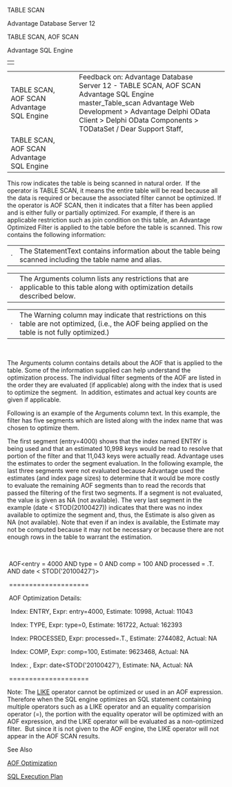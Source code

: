 TABLE SCAN




Advantage Database Server 12  

TABLE SCAN, AOF SCAN

Advantage SQL Engine

|  |
| --- |
|  |

|  |  |  |  |  |
| --- | --- | --- | --- | --- |
| TABLE SCAN, AOF SCAN  Advantage SQL Engine |  |  | Feedback on: Advantage Database Server 12 - TABLE SCAN, AOF SCAN Advantage SQL Engine master\_Table\_scan Advantage Web Development > Advantage Delphi OData Client > Delphi OData Components > TODataSet / Dear Support Staff, |  |
| TABLE SCAN, AOF SCAN  Advantage SQL Engine |  |  |  |  |

This row indicates the table is being scanned in natural order.  If the operator is TABLE SCAN, it means the entire table will be read because all the data is required or because the associated filter cannot be optimized. If the operator is AOF SCAN, then it indicates that a filter has been applied and is either fully or partially optimized. For example, if there is an applicable restriction such as join condition on this table, an Advantage Optimized Filter is applied to the table before the table is scanned. This row contains the following information:

|  |  |
| --- | --- |
| · | The StatementText contains information about the table being scanned including the table name and alias. |

|  |  |
| --- | --- |
| · | The Arguments column lists any restrictions that are applicable to this table along with optimization details described below. |

|  |  |
| --- | --- |
| · | The Warning column may indicate that restrictions on this table are not optimized, (i.e., the AOF being applied on the table is not fully optimized.) |

 

The Arguments column contains details about the AOF that is applied to the table. Some of the information supplied can help understand the optimization process. The individual filter segments of the AOF are listed in the order they are evaluated (if applicable) along with the index that is used to optimize the segment.  In addition, estimates and actual key counts are given if applicable.

Following is an example of the Arguments column text. In this example, the filter has five segments which are listed along with the index name that was chosen to optimize them.

The first segment (entry=4000) shows that the index named ENTRY is being used and that an estimated 10,998 keys would be read to resolve that portion of the filter and that 11,043 keys were actually read. Advantage uses the estimates to order the segment evaluation. In the following example, the last three segments were not evaluated because Advantage used the estimates (and index page sizes) to determine that it would be more costly to evaluate the remaining AOF segments than to read the records that passed the filtering of the first two segments. If a segment is not evaluated, the value is given as NA (not available). The very last segment in the example (date < STOD(20100427)) indicates that there was no index available to optimize the segment and, thus, the Estimate is also given as NA (not available). Note that even if an index is available, the Estimate may not be computed because it may not be necessary or because there are not enough rows in the table to warrant the estimation.

 

 AOF<entry = 4000 AND type = 0 AND comp = 100 AND processed = .T. AND date < STOD('20100427')>

 ====================

 AOF Optimization Details:

  Index: ENTRY, Expr: entry=4000, Estimate: 10998, Actual: 11043

  Index: TYPE, Expr: type=0, Estimate: 161722, Actual: 162393

  Index: PROCESSED, Expr: processed=.T., Estimate: 2744082, Actual: NA

  Index: COMP, Expr: comp=100, Estimate: 9623468, Actual: NA

  Index: <none>, Expr: date<STOD('20100427'), Estimate: NA, Actual: NA

 ====================

Note: The [LIKE](master_using_the_like_operator.htm) operator cannot be optimized or used in an AOF expression. Therefore when the SQL engine optimizes an SQL statement containing multiple operators such as a LIKE operator and an equality comparision operator (=), the portion with the equality operator will be optimized with an AOF expression, and the LIKE operator will be evaluated as a non-optimized filter.  But since it is not given to the AOF engine, the LIKE operator will not appear in the AOF SCAN results.

See Also

[AOF Optimization](master_aof_optimization.htm)

[SQL Execution Plan](master_sql_execution_plan.htm)